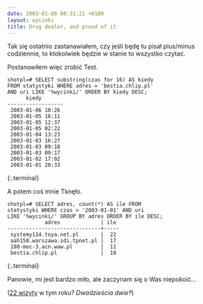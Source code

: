 ```yaml
---
date: 2003-01-08 00:31:21 +0100
layout: wycinki
title: Drug dealer, and proud of it
---
```


Tak się ostatnio zastanawiałem, czy jeśli będę tu pisał plus/minus codziennie, to ktokolwiek będzie w stanie to wszystko czytać.

Postanowiłem więc zrobić Test.

~~~
shotpl=# SELECT substring(czas for 16) AS kiedy
FROM statystyki WHERE adres = 'bestia.chlip.pl'
AND uri LIKE '%wycinki/' ORDER BY kiedy DESC;
      kiedy       
------------------
 2003-01-06 10:26 
 2003-01-05 16:11 
 2003-01-05 12:37 
 2003-01-05 02:22 
 2003-01-04 13:23 
 2003-01-03 16:27 
 2003-01-03 09:18 
 2003-01-03 09:17 
 2003-01-02 17:02 
 2003-01-01 20:33 
~~~
{:.terminal}

A potem coś mnie Tknęło.

~~~
shotpl=# SELECT adres, count(*) AS ile FROM
statystyki WHERE czas > '2003-01-01' AND uri
LIKE '%wycinki/' GROUP BY adres ORDER BY ile DESC;
            adres             | ile 
------------------------------+-----
 systemy114.toya.net.pl       |  22 
 aah158.warszawa.sdi.tpnet.pl |  17 
 180-moc-3.acn.waw.pl         |  11 
 bestia.chlip.pl              |  10 
~~~
{:.terminal}

Panowie, mi jest bardzo miło, ale zaczynam się o Was niepokoić…

([22 wizyty](http://tenteges.net/ 'systemy114.toya.net.pl = Klus') w tym roku? _Dwadzieścia dwie‽_)

